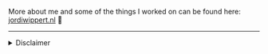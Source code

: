 More about me and some of the things I worked on can be found here: [jordiwippert.nl](https://jordiwippert.nl) 🚀


---
<details>
<summary>Disclaimer</summary>
<br>
Some content, documentation, papers, essays, code and other references, were created in collaboration with others. No rights can be derived from the content. If there is any reference to your person and/or work in any way that you would like to be named (more) explicitly or to see removed, at any time, please let me know.
</details>
